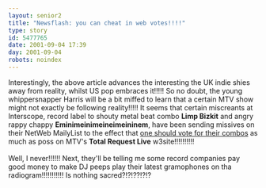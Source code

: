 ```yaml
---
layout: senior2
title: "Newsflash: you can cheat in web votes!!!!"
type: story
id: 5477765
date: 2001-09-04 17:39
day: 2001-09-04
robots: noindex
---
```

Interestingly, the above article advances the interesting the UK indie shies away from reality, whilst US pop embraces it!!!!! So no doubt, the young whippersnapper Harris will be a bit miffed to learn that a certain MTV show might not exactly be following reality!!!!! It seems that certain miscreants at Interscope, record label to shouty metal beat combo <b>Limp Bizkit</b> and angry rappy chappy <b>Eminimeinimeineimeininem</b>, have been sending missives on their NetWeb MailyList to the effect that <a href="http://www.salon.com/tech/feature/2001/08/28/trl/print.html">one should vote for their combos</a> as much as poss on MTV's <b>Total Request Live</b> w3site!!!!!!!!!!<br/> <br/>Well, I never!!!!!! Next, they'll be telling me some record companies pay good money to make DJ peeps play their latest gramophones on tha radiogram!!!!!!!!!!! Is nothing sacred?!?!??!?!?

